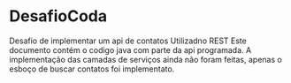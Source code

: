 # DesafioCoda
Desafio de implementar um api de contatos Utilizadno REST 
Este documento contém o codigo java com parte da api programada.
A implementação das camadas de serviços ainda não foram feitas, apenas o esboço de buscar contatos foi implementato.
